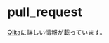 # pull_request

[Qiita](http://qiita.com/wataryooou/items/8dce6b6d5f54ab2cef04 "Qiita")に詳しい情報が載っています。

